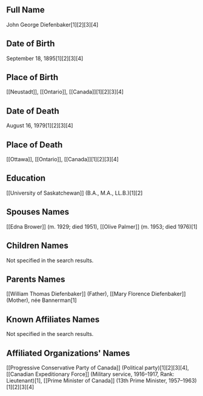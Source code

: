 ## Full Name
John George Diefenbaker[1][2][3][4]

## Date of Birth
September 18, 1895[1][2][3][4]

## Place of Birth
[[Neustadt]], [[Ontario]], [[Canada]][1][2][3][4]

## Date of Death
August 16, 1979[1][2][3][4]

## Place of Death
[[Ottawa]], [[Ontario]], [[Canada]][1][2][3][4]

## Education
[[University of Saskatchewan]] (B.A., M.A., LL.B.)[1][2]

## Spouses Names
[[Edna Brower]] (m. 1929; died 1951),
[[Olive Palmer]] (m. 1953; died 1976)[1]

## Children Names
Not specified in the search results.

## Parents Names
[[William Thomas Diefenbaker]] (Father),
[[Mary Florence Diefenbaker]] (Mother), née Bannerman[1]

## Known Affiliates Names
Not specified in the search results.

## Affiliated Organizations' Names
[[Progressive Conservative Party of Canada]] (Political party)[1][2][3][4],
[[Canadian Expeditionary Force]] (Military service, 1916–1917, Rank: Lieutenant)[1],
[[Prime Minister of Canada]] (13th Prime Minister, 1957–1963)[1][2][3][4]

